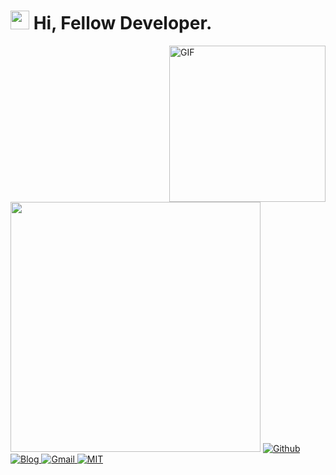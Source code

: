 <h1><img src="https://emojis.slackmojis.com/emojis/images/1531849430/4246/blob-sunglasses.gif?1531849430" width="30"/> Hi, Fellow Developer.</h1>

<img align="right" height="250" alt="GIF" src="https://i.pinimg.com/originals/cd/59/d6/cd59d626dc86397fe45080e6e9c7027d.gif" />

<img width="400" src="https://github-readme-stats.vercel.app/api?username=vanhiupun&show_icons=true&hide_border=true&locale=cn&count_private=true&include_all_commits=true&count_private=true&">

<a href="https://github.com/vanhiupun">
  <img src="https://img.shields.io/badge/Github%20Repository-222222?style=flat-square&logo=github&logoColor=ffffff"
alt="Github" />
</a> 

<a href="https://vanhiupun.github.io">
  <img src="https://img.shields.io/badge/Github%20Page-222222?style=flat-square&logo=github&logoColor=ffffff" 
alt="Blog" />
</a> 

<a href="mailto:fanxiaobin422@gmail.com">
  <img src="https://img.shields.io/badge/Send%20me%20Gmail-EA4335?style=flat-square&logo=Gmail&logoColor=ffffff" 
alt="Gmail" />
</a> 

<a href="https://github.com/vanhiupun/Vanhiupun.github.io/blob/c0c037532393ee2718892f87b200a0bbe33e7eb9/License">
  <img src="https://img.shields.io/badge/License%20MIT-f2cb05?style=flat-square&logo=Mitsubishi&logoColor=222222" 
alt="MIT" />
</a>
